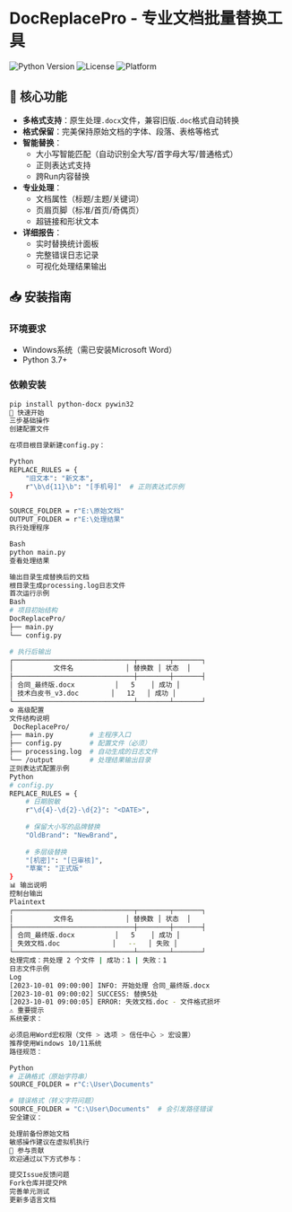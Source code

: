 # DocReplacePro - 专业文档批量替换工具

![Python Version](https://img.shields.io/badge/python-3.7%2B-blue)
![License](https://img.shields.io/badge/license-MIT-green)
![Platform](https://img.shields.io/badge/platform-windows-lightgrey)

## 📌 核心功能

- **多格式支持**：原生处理`.docx`文件，兼容旧版`.doc`格式自动转换
- **格式保留**：完美保持原始文档的字体、段落、表格等格式
- **智能替换**：
  - 大小写智能匹配（自动识别全大写/首字母大写/普通格式）
  - 正则表达式支持
  - 跨Run内容替换
- **专业处理**：
  - 文档属性（标题/主题/关键词）
  - 页眉页脚（标准/首页/奇偶页）
  - 超链接和形状文本
- **详细报告**：
  - 实时替换统计面板
  - 完整错误日志记录
  - 可视化处理结果输出

## 📥 安装指南

### 环境要求
- Windows系统（需已安装Microsoft Word）
- Python 3.7+

### 依赖安装
```bash
pip install python-docx pywin32
🚀 快速开始
三步基础操作
创建配置文件

在项目根目录新建config.py：

Python
REPLACE_RULES = {
    "旧文本": "新文本",
    r"\b\d{11}\b": "[手机号]"  # 正则表达式示例
}

SOURCE_FOLDER = r"E:\原始文档"
OUTPUT_FOLDER = r"E:\处理结果"
执行处理程序

Bash
python main.py
查看处理结果

输出目录生成替换后的文档
根目录生成processing.log日志文件
首次运行示例
Bash
# 项目初始结构
DocReplacePro/
├── main.py
└── config.py

# 执行后输出
┌──────────────────────────────┬────────┬───────┐
│          文件名             │ 替换数 │ 状态  │
├──────────────────────────────┼────────┼───────┤
│ 合同_最终版.docx          │   5    │ 成功 │
│ 技术白皮书_v3.doc        │   12   │ 成功 │
└──────────────────────────────┴────────┴───────┘
⚙ 高级配置
文件结构说明
 DocReplacePro/
├── main.py         # 主程序入口
├── config.py       # 配置文件（必须）
├── processing.log  # 自动生成的日志文件
└── /output         # 处理结果输出目录
正则表达式配置示例
Python
# config.py
REPLACE_RULES = {
    # 日期脱敏
    r"\d{4}-\d{2}-\d{2}": "<DATE>",
    
    # 保留大小写的品牌替换
    "OldBrand": "NewBrand",
    
    # 多层级替换
    "[机密]": "[已审核]",
    "草案": "正式版"
}
📊 输出说明
控制台输出
Plaintext
┌──────────────────────────────┬────────┬───────┐
│          文件名             │ 替换数 │ 状态  │
├──────────────────────────────┼────────┼───────┤
│ 合同_最终版.docx          │   5    │ 成功 │
│ 失效文档.doc             │   --   │ 失败 │
└──────────────────────────────┴────────┴───────┘
处理完成：共处理 2 个文件 | 成功：1 | 失败：1
日志文件示例
Log
[2023-10-01 09:00:00] INFO: 开始处理 合同_最终版.docx
[2023-10-01 09:00:02] SUCCESS: 替换5处
[2023-10-01 09:00:05] ERROR: 失效文档.doc - 文件格式损坏
⚠️ 重要提示
系统要求：

必须启用Word宏权限（文件 > 选项 > 信任中心 > 宏设置）
推荐使用Windows 10/11系统
路径规范：

Python
# 正确格式（原始字符串）
SOURCE_FOLDER = r"C:\User\Documents"

# 错误格式（转义字符问题）
SOURCE_FOLDER = "C:\User\Documents"  # 会引发路径错误
安全建议：

处理前备份原始文档
敏感操作建议在虚拟机执行
🤝 参与贡献
欢迎通过以下方式参与：

提交Issue反馈问题
Fork仓库并提交PR
完善单元测试
更新多语言文档
